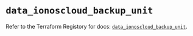 # `data_ionoscloud_backup_unit`

Refer to the Terraform Registory for docs: [`data_ionoscloud_backup_unit`](https://www.terraform.io/docs/providers/ionoscloud/d/backup_unit).
